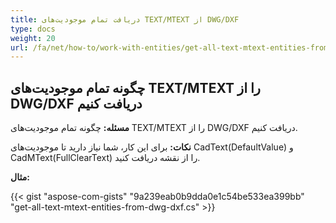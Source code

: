 ```yaml
---
title: دریافت تمام موجودیت‌های TEXT/MTEXT از DWG/DXF
type: docs
weight: 20
url: /fa/net/how-to/work-with-entities/get-all-text-mtext-entities-from-dwg-dxf
---
```



## **چگونه تمام موجودیت‌های TEXT/MTEXT را از DWG/DXF دریافت کنیم**

**مسئله:** چگونه تمام موجودیت‌های TEXT/MTEXT را از DWG/DXF دریافت کنیم.

**نکات:** برای این کار، شما نیاز دارید تا موجودیت‌های CadText(DefaultValue) و CadMText(FullClearText) را از نقشه دریافت کنید.

**مثال:**

{{< gist "aspose-com-gists" "9a239eab0b9dda0e1c54be533ea399bb" "get-all-text-mtext-entities-from-dwg-dxf.cs" >}}
